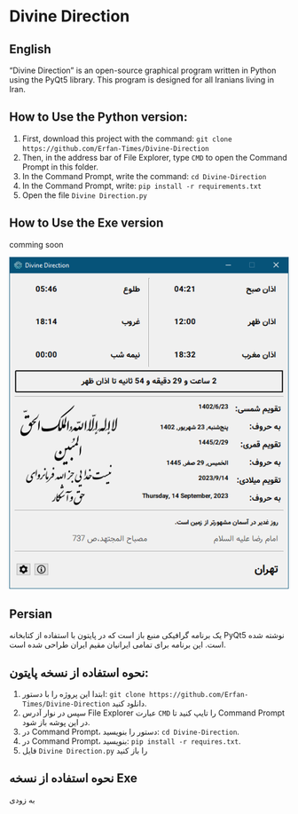 # Divine Direction
## English
“Divine Direction” is an open-source graphical program written in Python using the PyQt5 library. This program is designed for all Iranians living in Iran.

## How to Use the Python version:
1. First, download this project with the command: `git clone https://github.com/Erfan-Times/Divine-Direction`
2. Then, in the address bar of File Explorer, type `CMD` to open the Command Prompt in this folder.
3. In the Command Prompt, write the command: `cd Divine-Direction`
4. In the Command Prompt, write: `pip install -r requirements.txt`
5. Open the file `Divine Direction.py`


## How to Use the Exe version
comming soon

![Program preview](Preview/1.png)

## Persian
یک برنامه گرافیکی منبع باز است که در پایتون با استفاده از کتابخانه PyQt5 نوشته شده است. این برنامه برای تمامی ایرانیان مقیم ایران طراحی شده است.

## نحوه استفاده از نسخه پایتون:
1. ابتدا این پروژه را با دستور: `git clone https://github.com/Erfan-Times/Divine-Direction` دانلود کنید.
2. سپس در نوار آدرس File Explorer عبارت `CMD` را تایپ کنید تا Command Prompt در این پوشه باز شود.
3. در Command Prompt، دستور را بنویسید: `cd Divine-Direction`.
4. در Command Prompt، بنویسید: `pip install -r requires.txt`.
5. فایل `Divine Direction.py` را باز کنید


## نحوه استفاده از نسخه Exe
به زودی
